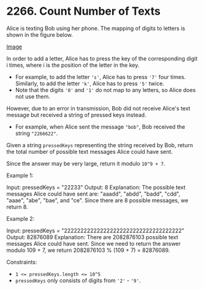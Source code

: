 # 2266. Count Number of Texts

Alice is texting Bob using her phone. The mapping of digits to letters is shown in the figure below.

[Image](1200px-telephone-keypad2svg.png)

In order to add a letter, Alice has to press the key of the corresponding digit i times, where i is the position of the
letter in the key.

- For example, to add the letter `'s'`, Alice has to press `'7'` four times. Similarly, to add the letter `'k'`, Alice
  has to press `'5'` twice.
- Note that the digits `'0'` and `'1'` do not map to any letters, so Alice does not use them.

However, due to an error in transmission, Bob did not receive Alice's text message but received a string of pressed keys
instead.

- For example, when Alice sent the message `"bob"`, Bob received the string `"2266622"`.

Given a string `pressedKeys` representing the string received by Bob, return the total number of possible text messages
Alice could have sent.

Since the answer may be very large, return it modulo `10^9 + 7`.

Example 1:

Input: pressedKeys = "22233"
Output: 8
Explanation:
The possible text messages Alice could have sent are:
"aaadd", "abdd", "badd", "cdd", "aaae", "abe", "bae", and "ce".
Since there are 8 possible messages, we return 8.

Example 2:

Input: pressedKeys = "222222222222222222222222222222222222"
Output: 82876089
Explanation:
There are 2082876103 possible text messages Alice could have sent.
Since we need to return the answer modulo 109 + 7, we return 2082876103 % (109 + 7) = 82876089.

Constraints:

- `1 <= pressedKeys.length <= 10^5`
- `pressedKeys` only consists of digits from `'2'` - `'9'`.
